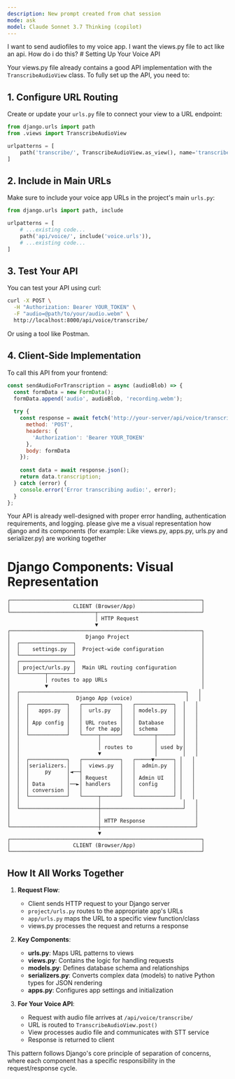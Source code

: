 ```yaml
---
description: New prompt created from chat session
mode: ask
model: Claude Sonnet 3.7 Thinking (copilot)
---
```

<user>
I want to send audiofiles to my voice app. I want the views.py file to act like an api. How do i do this?
</user>
<assistant>
# Setting Up Your Voice API

Your views.py file already contains a good API implementation with the `TranscribeAudioView` class. To fully set up the API, you need to:

## 1. Configure URL Routing

Create or update your `urls.py` file to connect your view to a URL endpoint:

```python
from django.urls import path
from .views import TranscribeAudioView

urlpatterns = [
    path('transcribe/', TranscribeAudioView.as_view(), name='transcribe_audio'),
]
```

## 2. Include in Main URLs

Make sure to include your voice app URLs in the project's main `urls.py`:

```python
from django.urls import path, include

urlpatterns = [
    # ...existing code...
    path('api/voice/', include('voice.urls')),
    # ...existing code...
]
```

## 3. Test Your API

You can test your API using curl:

```bash
curl -X POST \
  -H "Authorization: Bearer YOUR_TOKEN" \
  -F "audio=@path/to/your/audio.webm" \
  http://localhost:8000/api/voice/transcribe/
```

Or using a tool like Postman.

## 4. Client-Side Implementation

To call this API from your frontend:

```javascript
const sendAudioForTranscription = async (audioBlob) => {
  const formData = new FormData();
  formData.append('audio', audioBlob, 'recording.webm');
  
  try {
    const response = await fetch('http://your-server/api/voice/transcribe/', {
      method: 'POST',
      headers: {
        'Authorization': 'Bearer YOUR_TOKEN'
      },
      body: formData
    });
    
    const data = await response.json();
    return data.transcription;
  } catch (error) {
    console.error('Error transcribing audio:', error);
  }
};
```

Your API is already well-designed with proper error handling, authentication requirements, and logging.
</assistant>
<user>
please give me a visual representation how django and its components (for example: Like views.py, apps.py, urls.py and serializer.py) are working together
</user>
<assistant>
# Django Components: Visual Representation

```
┌─────────────────────────────────────────────────────────────┐
│                    CLIENT (Browser/App)                     │
└───────────────────────────┬─────────────────────────────────┘
                            │ HTTP Request
                            ▼
┌─────────────────────────────────────────────────────────────┐
│                        Django Project                       │
│  ┌─────────────────┐                                        │
│  │    settings.py  │  Project-wide configuration            │
│  └─────────────────┘                                        │
│  ┌─────────────────┐                                        │
│  │ project/urls.py │  Main URL routing configuration        │
│  └────────┬────────┘                                        │
│           │ routes to app URLs                              │
│           ▼                                                 │
│  ┌─────────────────────────────────────────────────────┐   │
│  │                  Django App (voice)                 │   │
│  │  ┌────────────┐   ┌────────────┐   ┌────────────┐  │   │
│  │  │   apps.py  │   │  urls.py   │   │ models.py  │  │   │
│  │  │            │   │            │   │            │  │   │
│  │  │ App config │   │ URL routes │   │ Database   │  │   │
│  │  │            │   │ for the app│   │ schema     │  │   │
│  │  └────────────┘   └─────┬──────┘   └──────┬─────┘  │   │
│  │                         │                 │        │   │
│  │                         │ routes to       │ used by│   │
│  │                         ▼                 │        │   │
│  │  ┌────────────┐   ┌────────────┐   ┌─────▼──────┐ │   │
│  │  │serializers.│   │  views.py  │   │  admin.py  │ │   │
│  │  │     py     │◄──┤            │   │            │ │   │
│  │  │            │   │ Request    │   │ Admin UI   │ │   │
│  │  │ Data       │──►│ handlers   │   │ config     │ │   │
│  │  │ conversion │   │            │   │            │ │   │
│  │  └────────────┘   └─────┬──────┘   └────────────┘ │   │
│  │                         │                          │   │
│  └─────────────────────────┼──────────────────────────┘   │
│                            │                              │
│                            │ HTTP Response                │
└────────────────────────────┼──────────────────────────────┘
                             ▼
┌─────────────────────────────────────────────────────────────┐
│                    CLIENT (Browser/App)                     │
└─────────────────────────────────────────────────────────────┘
```

## How It All Works Together

1. **Request Flow**:
   - Client sends HTTP request to your Django server
   - `project/urls.py` routes to the appropriate app's URLs
   - `app/urls.py` maps the URL to a specific view function/class
   - views.py processes the request and returns a response

2. **Key Components**:
   - **urls.py**: Maps URL patterns to views
   - **views.py**: Contains the logic for handling requests
   - **models.py**: Defines database schema and relationships
   - **serializers.py**: Converts complex data (models) to native Python types for JSON rendering
   - **apps.py**: Configures app settings and initialization

3. **For Your Voice API**:
   - Request with audio file arrives at `/api/voice/transcribe/`
   - URL is routed to `TranscribeAudioView.post()`
   - View processes audio file and communicates with STT service
   - Response is returned to client

This pattern follows Django's core principle of separation of concerns, where each component has a specific responsibility in the request/response cycle.
</assistant>